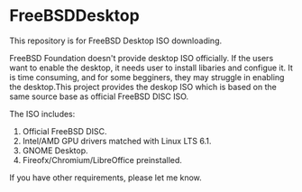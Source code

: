 # FreeBSDDesktop
This repository is for FreeBSD Desktop ISO downloading.

FreeBSD Foundation doesn't provide desktop ISO officially. If the users want to enable the desktop, it needs user to install libaries and configue it. It is time consuming, and for some begginers, they may struggle in enabling the desktop.This project provides the deskop ISO which is based on the same source base as official FreeBSD DISC ISO.

The ISO includes:
  1. Official FreeBSD DISC.
  2. Intel/AMD GPU drivers matched with Linux LTS 6.1.
  3. GNOME Desktop.
  4. Fireofx/Chromium/LibreOffice preinstalled.
     
If you have other requirements, please let me know.

